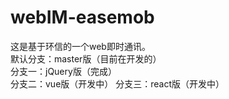 # webIM-easemob
这是基于环信的一个web即时通讯。  
默认分支：master版（目前在开发的）  
分支一：jQuery版（完成）  
分支二：vue版（开发中）
分支三：react版（开发中）
 
